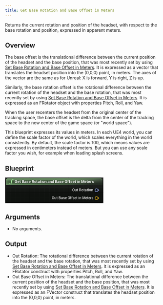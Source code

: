```yaml
---
title: Get Base Rotation and Base Offset in Meters
---
```

Returns the current rotation and position of the headset, with respect to the base rotation and position, expressed in apparent meters.

## Overview

The base offset is the translational difference between the current position of the headset and the base position, that was most recently set by using [Set Base Rotation and Base Offset in Meters](/documentation/unreal/latest/concepts/unreal-blueprints-set-base-rotation-and-base-offset-in-meters/ "Specifies the current rotation and position of the headset, with respect to the base rotation and position, expressed in apparent meters."). It is expressed as a vector that translates the headset position into the (0,0,0) point, in meters. The axes of the vector are the same as for Unreal: X is forward, Y is right, Z is up.

Similarly, the base rotation offset is the rotational difference between the current rotation of the headset and the base rotation, that was most recently set by using [Set Base Rotation and Base Offset in Meters](/documentation/unreal/latest/concepts/unreal-blueprints-set-base-rotation-and-base-offset-in-meters/ "Specifies the current rotation and position of the headset, with respect to the base rotation and position, expressed in apparent meters."). It is expressed as an FRotator object with properties Pitch, Roll, and Yaw.

When the user recenters the headset from the original center of the tracking space, the base offset is the delta from the center of the tracking space to the new center of the game space (or "world space"). 

This blueprint expresses its values in meters. In each UE4 world, you can define the scale factor of the world, which scales everything in the world consistently. By default, the scale factor is 100, which means values are expressed in centimeters instead of meters. But you can use any scale factor you wish, for example when loading splash screens. 

## Blueprint

![](/images/documentation-unreal-latest-concepts-unreal-blueprints-get-base-rotation-and-base-offset-in-meters-0.png)  
## Arguments

* No arguments.
## Output

* Out Rotation: The rotational difference between the current rotation of the headset and the base rotation, that was most recently set by using [Set Base Rotation and Base Offset in Meters](/documentation/unreal/latest/concepts/unreal-blueprints-set-base-rotation-and-base-offset-in-meters/ "Specifies the current rotation and position of the headset, with respect to the base rotation and position, expressed in apparent meters."). It is expressed as an FRotator construct with properties Pitch, Roll, and Yaw.
* Out Base Offset in Meters: The translational difference between the current position of the headset and the base position, that was most recently set by using [Set Base Rotation and Base Offset in Meters](/documentation/unreal/latest/concepts/unreal-blueprints-set-base-rotation-and-base-offset-in-meters/ "Specifies the current rotation and position of the headset, with respect to the base rotation and position, expressed in apparent meters."). It is expressed as an FVector construct that translates the headset position into the (0,0,0) point, in meters.

